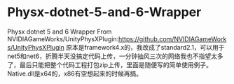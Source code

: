 # Physx-dotnet-5-and-6-Wrapper
Physx dotnet 5 and 6 Wrapper
From NVIDIAGameWorks/UnityPhysXPlugin:https://github.com/NVIDIAGameWorks/UnityPhysXPlugin
原本是framework4.x的，我改成了standard2.1，可以用于net5和net6，折腾半天没搞定代码上传，一分钟抽风三次的网络我也不指望太多了，最后只能把整个代码工程打包zip上传，里面是随便写的简单使用例子。
Native.dll是x64的，x86有空想起来的时候再搞。
